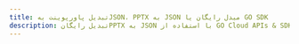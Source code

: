 ---title: تبدیل پاورپوینت بهJSON، PPTX به JSON مبدل رایگان یا GO SDKdescription: تبدیل رایگانPPTX به JSON با استفاده از GO Cloud APIs & SDK. همچنین اسناد Microsoft PowerPoint را در Cloud ایجاد، ویرایش و رندر کنید.---